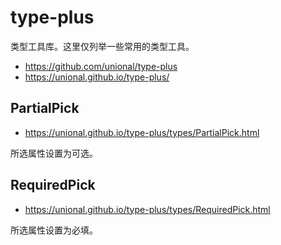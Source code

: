 # type-plus

类型工具库。这里仅列举一些常用的类型工具。

- https://github.com/unional/type-plus
- https://unional.github.io/type-plus/

## PartialPick

- https://unional.github.io/type-plus/types/PartialPick.html

所选属性设置为可选。

## RequiredPick

- https://unional.github.io/type-plus/types/RequiredPick.html

所选属性设置为必填。
